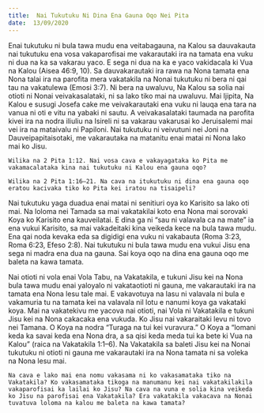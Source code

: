 ```yaml
---
title:  Nai Tukutuku Ni Dina Ena Gauna Oqo Nei Pita
date:  13/09/2020
---
```


Enai tukutuku ni bula tawa mudu ena veitabagauna, na Kalou sa dauvakauta nai tukutuku ena vosa vakaparofisai me vakarautaki ira na tamata ena vuku ni dua na ka sa vakarau yaco. E sega ni dua na ka e yaco vakidacala ki Vua na Kalou (Aisea 46:9, 10). Sa dauvakarautaki ira rawa na Nona tamata ena Nona talai ira na parofita mera vakatakila na Nonai tukutuku ni bera ni qai tau na vakatulewa (Emosi 3:7). Ni bera na uwaluvu, Na Kalou sa solia nai otioti ni Nonai veivakasalataki, ni sa lako tiko mai na uwaluvu. Mai Ijipita, Na Kalou e susugi Josefa cake me veivakarautaki ena vuku ni lauqa ena tara na vanua ni oti e vitu na yabaki ni sautu. A veivakasalataki taumada na parofita kivei ira na nodra iliuliu na Isireli ni sa vakarau vakarusai ko Jeruisalemi mai vei ira na mataivalu ni Papiloni. Nai tukutuku ni veivutuni nei Joni na Dauveipapitaisotaki, me vakarautaka na matanitu enai matai ni Nona lako mai ko Jisu.

`Wilika na 2 Pita 1:12. Nai vosa cava e vakayagataka ko Pita me vakamacalataka kina nai tukutuku ni Kalou ena gauna oqo?`

`Wilika na 2 Pita 1:16–21. Na cava na itukutuku ni dina ena gauna oqo eratou kacivaka tiko ko Pita kei iratou na tisaipeli?`

Nai tukutuku yaga duadua enai matai ni senitiuri oya ko Karisito sa lako oti mai. Na loloma nei Tamada sa mai vakatakilai koto ena Nona mai sorovaki Koya ko Karisito ena kauveilatai. E dina ga ni “sau ni valavala ca na mate” ia ena vukui Karisito, sa mai vakadeitaki kina veikeda kece na bula tawa mudu. Ena qai noda kevaka eda sa digidigi ena vuku ni vakabauta (Roma 3:23, Roma 6:23, Efeso 2:8). Nai tukutuku ni bula tawa mudu ena vukui Jisu ena sega ni madra ena dua na gauna. Sai koya oqo na dina ena gauna oqo me baleta na kawa tamata.

Nai otioti ni vola enai Vola Tabu, na Vakatakila, e tukuni Jisu kei na Nona bula tawa mudu enai yaloyalo ni vakataotioti ni gauna, me vakarautaki ira na tamata ena Nona lesu tale mai. E vakavotuya na lasu ni valavala ni bula e vakamuria tu na tamata kei na valavala nil lotu e nanumi koya ga vakataki koya. Mai na vakatekivu me yacova nai otioti, nai Vola ni Vakatakila e tukuni Jisu kei na Nona cakacaka ena vukuda. Ko Jisu nai vakaraitaki levu ni tovo nei Tamana. O Koya na nodra “Turaga na tui kei vuravura.” O Koya a “lomani keda ka savai keda ena Nona dra, a sa qisi keda meda tui ka bete ki Vua na Kalou” (raica na Vakatakila 1:1–6). Na Vakatakila sa baleti Jisu kei na Nonai tukutuku ni otioti ni gauna me vakarautaki ira na Nona tamata ni sa voleka na Nona lesu mai.

`Na cava e lako mai ena nomu vakasama ni ko vakasamataka tiko na Vakatakila? Ko vakasamataka tikoga na manumanu kei nai vakatakilakila vakaparofisai ka lailai ko Jisu? Na cava na vuna e solia kina veikeda ko Jisu na parofisai ena Vakatakila? Era vakatakila vakacava na Nonai tuvatuva loloma na kalou me baleta na kawa tamata?`